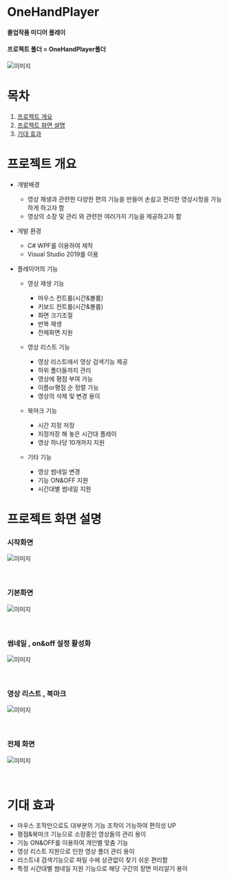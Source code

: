 # OneHandPlayer
#### 졸업작품 미디어 플레이 </br>
#### 프로젝트 폴더 = OneHandPlayer폴더
![이미지](https://user-images.githubusercontent.com/74527127/145668820-99e55073-9212-4125-beb0-f3ad314c08c8.png)</br>

# 목차
1. [프로젝트 개요](#프로젝트-개요) 
1. [프로젝트 화면 설명](#프로젝트-화면-설명)
1. [기대 효과](#기대-효과)

# 프로젝트 개요
+ 개발배경
  - 영상 재생과 관련한 다양한 편의 기능을 만들어 손쉽고 편리한 영상시청을 가능하게 하고자 함
  - 영상의 소장 및 관리 와 관련한 여러가지 기능을 제공하고자 함

+ 개발 환경
  - C# WPF를 이용하여 제작
  - Visual Studio 2019를 이용

+ 플레이어의 기능
  - 영상 재생 기능
    * 마우스 컨트롤(시간&볼륨)
    * 키보드 컨트롤(시간&볼륨)
    * 화면 크기조절
    * 반복 재생
    * 전체화면 지원

  - 영상 리스트 기능
    * 영상 리스트에서 영상 검색기능 제공
    * 하위 폴더들까지 관리
    * 영상에 평점 부여 가능
    * 이름or평점 순 정렬 가능
    * 영상의 삭제 및 변경 용이
  
  - 북마크 기능
    * 시간 지정 저장
    * 지정저장 해 놓은 시간대 플레이
    * 영상 하나당 10개까지 지원
  
  - 기타 기능
    * 영상 썸네일 변경
    * 기능 ON&OFF 지원
    * 시간대별 썸네일 지원


# 프로젝트 화면 설명
### 시작화면</br>
![이미지](https://user-images.githubusercontent.com/74527127/145669857-f2f523a6-d88a-4fed-9773-4f420ef27962.png)
</br>
</br>
</br>
### 기본화면</br>
![이미지](https://user-images.githubusercontent.com/74527127/145670737-b49cb65d-00c7-4903-93fe-ecb8d22b4fdf.png)
</br>
</br>
</br>
### 썸네일 , on&off 설정 활성화</br>
![이미지](https://user-images.githubusercontent.com/74527127/145671870-259ba6b3-5f66-414e-ad3d-094728ed148c.png)
</br>
</br>
</br>
### 영상 리스트 , 북마크</br>
![이미지](https://user-images.githubusercontent.com/74527127/145672795-c86e0043-4b51-4f30-bcdd-7ba920fd629e.png)
</br>
</br>
</br>
### 전체 화면</br>
![이미지](https://user-images.githubusercontent.com/74527127/145673020-693d4bf6-f93f-4f02-a2ce-4c9e983ea9c1.png)
</br>
</br>
</br>

# 기대 효과
+ 마우스 조작만으로도 대부분의 기능 조작이 가능하여 편의성 UP
+ 평점&북마크 기능으로 소장중인 영상들의 관리 용이
+ 기능 ON&OFF를 이용하여 개인별 맞춤 기능 
+ 영상 리스트 지원으로 인한 영상 폴더 관리 용이
+ 리스트내 검색기능으로 파일 수에 상관없이 찾기 쉬운 편리함
+ 특정 시간대별 썸네일 지원 기능으로 해당 구간의 장면 미리알기 용이
